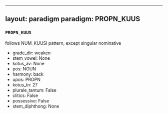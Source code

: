 
---
layout: paradigm
paradigm: PROPN_KUUS
---
### ` PROPN_KUUS `

follows NUM_KUUSI pattern, except singular nominative
* grade_dir: weaken
* stem_vowel: None
* kotus_av: None
* pos: NOUN
* harmony: back
* upos: PROPN
* kotus_tn: 27
* plurale_tantum: False
* clitics: False
* possessive: False
* stem_diphthong: None
